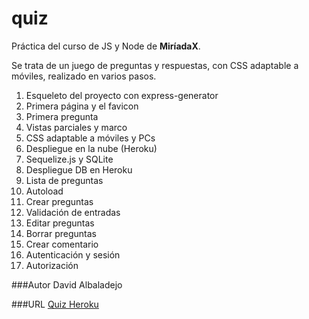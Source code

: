 # quiz
Práctica del curso de JS y Node de **MiríadaX**.

Se trata de un juego de preguntas y respuestas, con CSS adaptable a móviles, realizado en varios pasos.

1. Esqueleto del proyecto con express-generator
2. Primera página y el favicon
3. Primera pregunta
4. Vistas parciales y marco
5. CSS adaptable a móviles y PCs
6. Despliegue en la nube (Heroku)
7. Sequelize.js y SQLite
8. Despliegue DB en Heroku
9. Lista de preguntas
10. Autoload
11. Crear preguntas
12. Validación de entradas
13. Editar preguntas
14. Borrar preguntas
15. Crear comentario
16. Autenticación y sesión
17. Autorización

###Autor
David Albaladejo

###URL
[Quiz Heroku](http://quiz-dalbaladejo.heroku.com)
